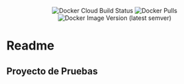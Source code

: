 <center>

![Docker Cloud Build Status](https://img.shields.io/docker/cloud/build/paganuzzi/githubactions)                  ![Docker Pulls](https://img.shields.io/docker/pulls/paganuzzi/githubactions)         ![Docker Image Version (latest semver)](https://img.shields.io/docker/v/paganuzzi/githubactions)

</center>

# Readme
## Proyecto de Pruebas